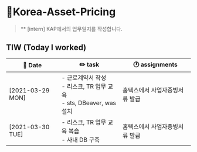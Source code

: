 # 👔Korea-Asset-Pricing
> ** [intern] KAP에서의 업무일지를 작성합니다.

## TIW (Today I worked)

| :calendar: Date                                               | :pencil2: task          | 🕐 assignments         |
| ------------------------------------------------------------  | --------------------------- | ----------------------- |
| [2021-03-29 MON]​ | - 근로계약서 작성 <br />- 리스크, TR 업무 교육 <br />- sts, DBeaver, was 설치         |홈텍스에서 사업자증빙서류 발급
| [2021-03-30 TUE]​ | - 리스크, TR 업무 교육 복습 <br />- 사내 DB 구축        |홈텍스에서 사업자증빙서류 발급


